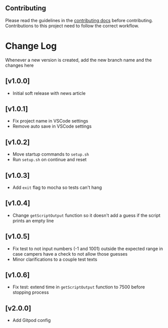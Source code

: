 ## Contributing

Please read the guidelines in the [contributing docs](https://contribute.freecodecamp.org/#/how-to-work-on-tutorials-that-use-coderoad) before contributing. Contributions to this project need to follow the correct workflow.

# Change Log

Whenever a new version is created, add the new branch name and the changes here

## [v1.0.0]

- Initial soft release with news article

## [v1.0.1]

- Fix project name in VSCode settings
- Remove auto save in VSCode settings

## [v1.0.2]

- Move startup commands to `setup.sh`
- Run `setup.sh` on continue and reset

## [v1.0.3]

- Add `exit` flag to mocha so tests can't hang

## [v1.0.4]

- Change `getScriptOutput` function so it doesn't add a guess if the script prints an empty line

## [v1.0.5]

- Fix test to not input numbers (-1 and 1001) outside the expected range in case campers have a check to not allow those guesses
- Minor clarifications to a couple test texts

## [v1.0.6]

- Fix test: extend time in `getScriptOutput` function to 7500 before stopping process

## [v2.0.0]

- Add Gitpod config
